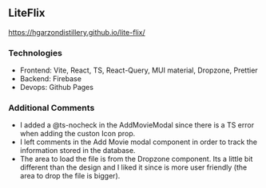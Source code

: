 ## LiteFlix
https://hgarzondistillery.github.io/lite-flix/

### Technologies
- Frontend: Vite, React, TS, React-Query, MUI material, Dropzone, Prettier
- Backend: Firebase
- Devops: Github Pages

### Additional Comments
- I added a @ts-nocheck in the AddMovieModal since there is a TS error when adding the custon Icon prop.
- I left comments in the Add Movie modal component in order to track the information stored in the database.
- The area to load the file is from the Dropzone component. Its a little bit different than the design and I liked it since is more user friendly (the area to drop the file is bigger).

